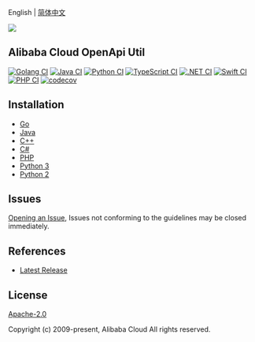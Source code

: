 English | [简体中文](README-CN.md)

![](https://aliyunsdk-pages.alicdn.com/icons/AlibabaCloud.svg)

## Alibaba Cloud OpenApi Util


[![Golang CI](https://github.com/aliyun/darabonba-openapi-util/actions/workflows/go.yml/badge.svg)](https://github.com/aliyun/darabonba-openapi-util/actions/workflows/go.yml)
[![Java CI](https://github.com/aliyun/darabonba-openapi-util/actions/workflows/java.yml/badge.svg)](https://github.com/aliyun/darabonba-openapi-util/actions/workflows/java.yml)
[![Python CI](https://github.com/aliyun/darabonba-openapi-util/actions/workflows/python.yml/badge.svg)](https://github.com/aliyun/darabonba-openapi-util/actions/workflows/python.yml)
[![TypeScript CI](https://github.com/aliyun/darabonba-openapi-util/actions/workflows/ts.yml/badge.svg)](https://github.com/aliyun/darabonba-openapi-util/actions/workflows/ts.yml)
[![.NET CI](https://github.com/aliyun/darabonba-openapi-util/actions/workflows/csharp.yml/badge.svg)](https://github.com/aliyun/darabonba-openapi-util/actions/workflows/csharp.yml)
[![Swift CI](https://github.com/aliyun/darabonba-openapi-util/actions/workflows/swift.yml/badge.svg)](https://github.com/aliyun/darabonba-openapi-util/actions/workflows/swift.yml)
[![PHP CI](https://github.com/aliyun/darabonba-openapi-util/actions/workflows/php.yml/badge.svg)](https://github.com/aliyun/darabonba-openapi-util/actions/workflows/php.yml)
[![codecov](https://codecov.io/gh/aliyun/darabonba-openapi-util/branch/master/graph/badge.svg)](https://codecov.io/gh/aliyun/darabonba-openapi-util)

## Installation

- [Go](./golang/README.md)
- [Java](./java/README.md)
- [C++](./cpp/README.md)
- [C#](./csharp/)
- [PHP](./php/README.md)
- [Python 3](./python/README.md)
- [Python 2](./python2/README.md)

## Issues

[Opening an Issue](https://github.com/aliyun/darabonba-openapi-util/issues/new), Issues not conforming to the guidelines may be closed immediately.

## References

- [Latest Release](https://github.com/aliyun/darabonba-openapi-util)

## License

[Apache-2.0](http://www.apache.org/licenses/LICENSE-2.0)

Copyright (c) 2009-present, Alibaba Cloud All rights reserved.
